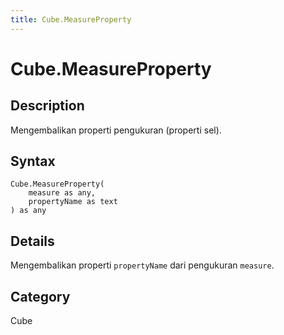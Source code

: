 ```yaml
---
title: Cube.MeasureProperty
---
```


# Cube.MeasureProperty


## Description

Mengembalikan properti pengukuran (properti sel).


## Syntax

```powerquery
Cube.MeasureProperty(
    measure as any,
    propertyName as text
) as any
```


## Details

Mengembalikan properti <code>propertyName</code> dari pengukuran <code>measure</code>.



## Category
Cube
